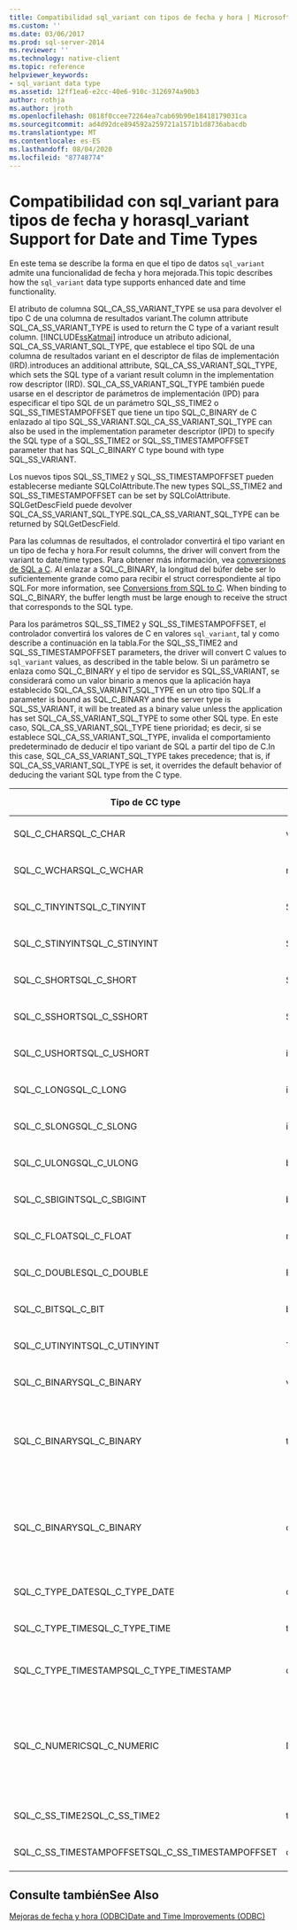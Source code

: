 ```yaml
---
title: Compatibilidad sql_variant con tipos de fecha y hora | Microsoft Docs
ms.custom: ''
ms.date: 03/06/2017
ms.prod: sql-server-2014
ms.reviewer: ''
ms.technology: native-client
ms.topic: reference
helpviewer_keywords:
- sql_variant data type
ms.assetid: 12ff1ea6-e2cc-40e6-910c-3126974a90b3
author: rothja
ms.author: jroth
ms.openlocfilehash: 0818f0ccee72264ea7cab69b90e18418179031ca
ms.sourcegitcommit: ad4d92dce894592a259721a1571b1d8736abacdb
ms.translationtype: MT
ms.contentlocale: es-ES
ms.lasthandoff: 08/04/2020
ms.locfileid: "87748774"
---
```

# <a name="sql_variant-support-for-date-and-time-types"></a><span data-ttu-id="025b1-102">Compatibilidad con sql_variant para tipos de fecha y hora</span><span class="sxs-lookup"><span data-stu-id="025b1-102">sql_variant Support for Date and Time Types</span></span>
  <span data-ttu-id="025b1-103">En este tema se describe la forma en que el tipo de datos `sql_variant` admite una funcionalidad de fecha y hora mejorada.</span><span class="sxs-lookup"><span data-stu-id="025b1-103">This topic describes how the `sql_variant` data type supports enhanced date and time functionality.</span></span>  
  
 <span data-ttu-id="025b1-104">El atributo de columna SQL_CA_SS_VARIANT_TYPE se usa para devolver el tipo C de una columna de resultados variant.</span><span class="sxs-lookup"><span data-stu-id="025b1-104">The column attribute SQL_CA_SS_VARIANT_TYPE is used to return the C type of a variant result column.</span></span> [!INCLUDE[ssKatmai](../../includes/sskatmai-md.md)] <span data-ttu-id="025b1-105">introduce un atributo adicional, SQL_CA_SS_VARIANT_SQL_TYPE, que establece el tipo SQL de una columna de resultados variant en el descriptor de filas de implementación (IRD).</span><span class="sxs-lookup"><span data-stu-id="025b1-105">introduces an additional attribute, SQL_CA_SS_VARIANT_SQL_TYPE, which sets the SQL type of a variant result column in the implementation row descriptor (IRD).</span></span> <span data-ttu-id="025b1-106">SQL_CA_SS_VARIANT_SQL_TYPE también puede usarse en el descriptor de parámetros de implementación (IPD) para especificar el tipo SQL de un parámetro SQL_SS_TIME2 o SQL_SS_TIMESTAMPOFFSET que tiene un tipo SQL_C_BINARY de C enlazado al tipo SQL_SS_VARIANT.</span><span class="sxs-lookup"><span data-stu-id="025b1-106">SQL_CA_SS_VARIANT_SQL_TYPE can also be used in the implementation parameter descriptor (IPD) to specify the SQL type of a SQL_SS_TIME2 or SQL_SS_TIMESTAMPOFFSET parameter that has SQL_C_BINARY C type bound with type SQL_SS_VARIANT.</span></span>  
  
 <span data-ttu-id="025b1-107">Los nuevos tipos SQL_SS_TIME2 y SQL_SS_TIMESTAMPOFFSET pueden establecerse mediante SQLColAttribute.</span><span class="sxs-lookup"><span data-stu-id="025b1-107">The new types SQL_SS_TIME2 and SQL_SS_TIMESTAMPOFFSET can be set by SQLColAttribute.</span></span> <span data-ttu-id="025b1-108">SQLGetDescField puede devolver SQL_CA_SS_VARIANT_SQL_TYPE.</span><span class="sxs-lookup"><span data-stu-id="025b1-108">SQL_CA_SS_VARIANT_SQL_TYPE can be returned by SQLGetDescField.</span></span>  
  
 <span data-ttu-id="025b1-109">Para las columnas de resultados, el controlador convertirá el tipo variant en un tipo de fecha y hora.</span><span class="sxs-lookup"><span data-stu-id="025b1-109">For result columns, the driver will convert from the variant to date/time types.</span></span> <span data-ttu-id="025b1-110">Para obtener más información, vea [conversiones de SQL a C](datetime-data-type-conversions-from-sql-to-c.md). Al enlazar a SQL_C_BINARY, la longitud del búfer debe ser lo suficientemente grande como para recibir el struct correspondiente al tipo SQL.</span><span class="sxs-lookup"><span data-stu-id="025b1-110">For more information, see [Conversions from SQL to C](datetime-data-type-conversions-from-sql-to-c.md). When binding to SQL_C_BINARY, the buffer length must be large enough to receive the struct that corresponds to the SQL type.</span></span>  
  
 <span data-ttu-id="025b1-111">Para los parámetros SQL_SS_TIME2 y SQL_SS_TIMESTAMPOFFSET, el controlador convertirá los valores de C en valores `sql_variant`, tal y como describe a continuación en la tabla.</span><span class="sxs-lookup"><span data-stu-id="025b1-111">For the SQL_SS_TIME2 and SQL_SS_TIMESTAMPOFFSET parameters, the driver will convert C values to `sql_variant` values, as described in the table below.</span></span> <span data-ttu-id="025b1-112">Si un parámetro se enlaza como SQL_C_BINARY y el tipo de servidor es SQL_SS_VARIANT, se considerará como un valor binario a menos que la aplicación haya establecido SQL_CA_SS_VARIANT_SQL_TYPE en un otro tipo SQL.</span><span class="sxs-lookup"><span data-stu-id="025b1-112">If a parameter is bound as SQL_C_BINARY and the server type is SQL_SS_VARIANT, it will be treated as a binary value unless the application has set SQL_CA_SS_VARIANT_SQL_TYPE to some other SQL type.</span></span> <span data-ttu-id="025b1-113">En este caso, SQL_CA_SS_VARIANT_SQL_TYPE tiene prioridad; es decir, si se establece SQL_CA_SS_VARIANT_SQL_TYPE, invalida el comportamiento predeterminado de deducir el tipo variant de SQL a partir del tipo de C.</span><span class="sxs-lookup"><span data-stu-id="025b1-113">In this case, SQL_CA_SS_VARIANT_SQL_TYPE takes precedence; that is, if SQL_CA_SS_VARIANT_SQL_TYPE is set, it overrides the default behavior of deducing the variant SQL type from the C type.</span></span>  
  
|<span data-ttu-id="025b1-114">Tipo de C</span><span class="sxs-lookup"><span data-stu-id="025b1-114">C type</span></span>|<span data-ttu-id="025b1-115">Tipo de servidor</span><span class="sxs-lookup"><span data-stu-id="025b1-115">Server type</span></span>|<span data-ttu-id="025b1-116">Comentarios</span><span class="sxs-lookup"><span data-stu-id="025b1-116">Comments</span></span>|  
|------------|-----------------|--------------|  
|<span data-ttu-id="025b1-117">SQL_C_CHAR</span><span class="sxs-lookup"><span data-stu-id="025b1-117">SQL_C_CHAR</span></span>|<span data-ttu-id="025b1-118">varchar</span><span class="sxs-lookup"><span data-stu-id="025b1-118">varchar</span></span>|<span data-ttu-id="025b1-119">Se omite SQL_CA_SS_VARIANT_SQL_TYPE.</span><span class="sxs-lookup"><span data-stu-id="025b1-119">SQL_CA_SS_VARIANT_SQL_TYPE is ignored.</span></span>|  
|<span data-ttu-id="025b1-120">SQL_C_WCHAR</span><span class="sxs-lookup"><span data-stu-id="025b1-120">SQL_C_WCHAR</span></span>|<span data-ttu-id="025b1-121">nvarcar</span><span class="sxs-lookup"><span data-stu-id="025b1-121">nvarcar</span></span>|<span data-ttu-id="025b1-122">Se omite SQL_CA_SS_VARIANT_SQL_TYPE.</span><span class="sxs-lookup"><span data-stu-id="025b1-122">SQL_CA_SS_VARIANT_SQL_TYPE is ignored.</span></span>|  
|<span data-ttu-id="025b1-123">SQL_C_TINYINT</span><span class="sxs-lookup"><span data-stu-id="025b1-123">SQL_C_TINYINT</span></span>|<span data-ttu-id="025b1-124">SMALLINT</span><span class="sxs-lookup"><span data-stu-id="025b1-124">smallint</span></span>|<span data-ttu-id="025b1-125">Se omite SQL_CA_SS_VARIANT_SQL_TYPE.</span><span class="sxs-lookup"><span data-stu-id="025b1-125">SQL_CA_SS_VARIANT_SQL_TYPE is ignored.</span></span>|  
|<span data-ttu-id="025b1-126">SQL_C_STINYINT</span><span class="sxs-lookup"><span data-stu-id="025b1-126">SQL_C_STINYINT</span></span>|<span data-ttu-id="025b1-127">SMALLINT</span><span class="sxs-lookup"><span data-stu-id="025b1-127">smallint</span></span>|<span data-ttu-id="025b1-128">Se omite SQL_CA_SS_VARIANT_SQL_TYPE.</span><span class="sxs-lookup"><span data-stu-id="025b1-128">SQL_CA_SS_VARIANT_SQL_TYPE is ignored.</span></span>|  
|<span data-ttu-id="025b1-129">SQL_C_SHORT</span><span class="sxs-lookup"><span data-stu-id="025b1-129">SQL_C_SHORT</span></span>|<span data-ttu-id="025b1-130">SMALLINT</span><span class="sxs-lookup"><span data-stu-id="025b1-130">smallint</span></span>|<span data-ttu-id="025b1-131">Se omite SQL_CA_SS_VARIANT_SQL_TYPE.</span><span class="sxs-lookup"><span data-stu-id="025b1-131">SQL_CA_SS_VARIANT_SQL_TYPE is ignored.</span></span>|  
|<span data-ttu-id="025b1-132">SQL_C_SSHORT</span><span class="sxs-lookup"><span data-stu-id="025b1-132">SQL_C_SSHORT</span></span>|<span data-ttu-id="025b1-133">SMALLINT</span><span class="sxs-lookup"><span data-stu-id="025b1-133">smallint</span></span>|<span data-ttu-id="025b1-134">Se omite SQL_CA_SS_VARIANT_SQL_TYPE.</span><span class="sxs-lookup"><span data-stu-id="025b1-134">SQL_CA_SS_VARIANT_SQL_TYPE is ignored.</span></span>|  
|<span data-ttu-id="025b1-135">SQL_C_USHORT</span><span class="sxs-lookup"><span data-stu-id="025b1-135">SQL_C_USHORT</span></span>|<span data-ttu-id="025b1-136">int</span><span class="sxs-lookup"><span data-stu-id="025b1-136">int</span></span>|<span data-ttu-id="025b1-137">Se omite SQL_CA_SS_VARIANT_SQL_TYPE.</span><span class="sxs-lookup"><span data-stu-id="025b1-137">SQL_CA_SS_VARIANT_SQL_TYPE is ignored.</span></span>|  
|<span data-ttu-id="025b1-138">SQL_C_LONG</span><span class="sxs-lookup"><span data-stu-id="025b1-138">SQL_C_LONG</span></span>|<span data-ttu-id="025b1-139">int</span><span class="sxs-lookup"><span data-stu-id="025b1-139">int</span></span>|<span data-ttu-id="025b1-140">Se omite SQL_CA_SS_VARIANT_SQL_TYPE.</span><span class="sxs-lookup"><span data-stu-id="025b1-140">SQL_CA_SS_VARIANT_SQL_TYPE is ignored.</span></span>|  
|<span data-ttu-id="025b1-141">SQL_C_SLONG</span><span class="sxs-lookup"><span data-stu-id="025b1-141">SQL_C_SLONG</span></span>|<span data-ttu-id="025b1-142">int</span><span class="sxs-lookup"><span data-stu-id="025b1-142">int</span></span>|<span data-ttu-id="025b1-143">Se omite SQL_CA_SS_VARIANT_SQL_TYPE.</span><span class="sxs-lookup"><span data-stu-id="025b1-143">SQL_CA_SS_VARIANT_SQL_TYPE is ignored.</span></span>|  
|<span data-ttu-id="025b1-144">SQL_C_ULONG</span><span class="sxs-lookup"><span data-stu-id="025b1-144">SQL_C_ULONG</span></span>|<span data-ttu-id="025b1-145">bigint</span><span class="sxs-lookup"><span data-stu-id="025b1-145">bigint</span></span>|<span data-ttu-id="025b1-146">Se omite SQL_CA_SS_VARIANT_SQL_TYPE.</span><span class="sxs-lookup"><span data-stu-id="025b1-146">SQL_CA_SS_VARIANT_SQL_TYPE is ignored.</span></span>|  
|<span data-ttu-id="025b1-147">SQL_C_SBIGINT</span><span class="sxs-lookup"><span data-stu-id="025b1-147">SQL_C_SBIGINT</span></span>|<span data-ttu-id="025b1-148">bigint</span><span class="sxs-lookup"><span data-stu-id="025b1-148">bigint</span></span>|<span data-ttu-id="025b1-149">Se omite SQL_CA_SS_VARIANT_SQL_TYPE.</span><span class="sxs-lookup"><span data-stu-id="025b1-149">SQL_CA_SS_VARIANT_SQL_TYPE is ignored.</span></span>|  
|<span data-ttu-id="025b1-150">SQL_C_FLOAT</span><span class="sxs-lookup"><span data-stu-id="025b1-150">SQL_C_FLOAT</span></span>|<span data-ttu-id="025b1-151">real</span><span class="sxs-lookup"><span data-stu-id="025b1-151">real</span></span>|<span data-ttu-id="025b1-152">Se omite SQL_CA_SS_VARIANT_SQL_TYPE.</span><span class="sxs-lookup"><span data-stu-id="025b1-152">SQL_CA_SS_VARIANT_SQL_TYPE is ignored.</span></span>|  
|<span data-ttu-id="025b1-153">SQL_C_DOUBLE</span><span class="sxs-lookup"><span data-stu-id="025b1-153">SQL_C_DOUBLE</span></span>|<span data-ttu-id="025b1-154">FLOAT</span><span class="sxs-lookup"><span data-stu-id="025b1-154">float</span></span>|<span data-ttu-id="025b1-155">Se omite SQL_CA_SS_VARIANT_SQL_TYPE.</span><span class="sxs-lookup"><span data-stu-id="025b1-155">SQL_CA_SS_VARIANT_SQL_TYPE is ignored.</span></span>|  
|<span data-ttu-id="025b1-156">SQL_C_BIT</span><span class="sxs-lookup"><span data-stu-id="025b1-156">SQL_C_BIT</span></span>|<span data-ttu-id="025b1-157">bit</span><span class="sxs-lookup"><span data-stu-id="025b1-157">bit</span></span>|<span data-ttu-id="025b1-158">Se omite SQL_CA_SS_VARIANT_SQL_TYPE.</span><span class="sxs-lookup"><span data-stu-id="025b1-158">SQL_CA_SS_VARIANT_SQL_TYPE is ignored.</span></span>|  
|<span data-ttu-id="025b1-159">SQL_C_UTINYINT</span><span class="sxs-lookup"><span data-stu-id="025b1-159">SQL_C_UTINYINT</span></span>|<span data-ttu-id="025b1-160">TINYINT</span><span class="sxs-lookup"><span data-stu-id="025b1-160">tinyint</span></span>|<span data-ttu-id="025b1-161">Se omite SQL_CA_SS_VARIANT_SQL_TYPE.</span><span class="sxs-lookup"><span data-stu-id="025b1-161">SQL_CA_SS_VARIANT_SQL_TYPE is ignored.</span></span>|  
|<span data-ttu-id="025b1-162">SQL_C_BINARY</span><span class="sxs-lookup"><span data-stu-id="025b1-162">SQL_C_BINARY</span></span>|<span data-ttu-id="025b1-163">varbinary</span><span class="sxs-lookup"><span data-stu-id="025b1-163">varbinary</span></span>|<span data-ttu-id="025b1-164">No se establece SQL_CA_SS_VARIANT_SQL_TYPE.</span><span class="sxs-lookup"><span data-stu-id="025b1-164">SQL_CA_SS_VARIANT_SQL_TYPE is not set.</span></span>|  
|<span data-ttu-id="025b1-165">SQL_C_BINARY</span><span class="sxs-lookup"><span data-stu-id="025b1-165">SQL_C_BINARY</span></span>|<span data-ttu-id="025b1-166">time</span><span class="sxs-lookup"><span data-stu-id="025b1-166">time</span></span>|<span data-ttu-id="025b1-167">SQL_CA_SS_VARIANT_SQL_TYPE = SQL_SS_TIME2</span><span class="sxs-lookup"><span data-stu-id="025b1-167">SQL_CA_SS_VARIANT_SQL_TYPE = SQL_SS_TIME2</span></span><br /><br /> <span data-ttu-id="025b1-168">Scale se establece en SQL_DESC_PRECISION (el parámetro *ColumnSize* de `SQLBindParameter` ).</span><span class="sxs-lookup"><span data-stu-id="025b1-168">Scale is set to SQL_DESC_PRECISION (the *DecimalDigits* parameter of `SQLBindParameter`).</span></span>|  
|<span data-ttu-id="025b1-169">SQL_C_BINARY</span><span class="sxs-lookup"><span data-stu-id="025b1-169">SQL_C_BINARY</span></span>|<span data-ttu-id="025b1-170">datetimeoffset</span><span class="sxs-lookup"><span data-stu-id="025b1-170">datetimeoffset</span></span>|<span data-ttu-id="025b1-171">SQL_CA_SS_VARIANT_SQL_TYPE = SQL_SS_TIMESTAMPOFFSET</span><span class="sxs-lookup"><span data-stu-id="025b1-171">SQL_CA_SS_VARIANT_SQL_TYPE = SQL_SS_TIMESTAMPOFFSET</span></span><br /><br /> <span data-ttu-id="025b1-172">Scale se establece en SQL_DESC_PRECISION (el parámetro *ColumnSize* de `SQLBindParameter` ).</span><span class="sxs-lookup"><span data-stu-id="025b1-172">Scale is set to SQL_DESC_PRECISION (the *DecimalDigits* parameter of `SQLBindParameter`).</span></span>|  
|<span data-ttu-id="025b1-173">SQL_C_TYPE_DATE</span><span class="sxs-lookup"><span data-stu-id="025b1-173">SQL_C_TYPE_DATE</span></span>|<span data-ttu-id="025b1-174">date</span><span class="sxs-lookup"><span data-stu-id="025b1-174">date</span></span>|<span data-ttu-id="025b1-175">Se omite SQL_CA_SS_VARIANT_SQL_TYPE.</span><span class="sxs-lookup"><span data-stu-id="025b1-175">SQL_CA_SS_VARIANT_SQL_TYPE is ignored.</span></span>|  
|<span data-ttu-id="025b1-176">SQL_C_TYPE_TIME</span><span class="sxs-lookup"><span data-stu-id="025b1-176">SQL_C_TYPE_TIME</span></span>|<span data-ttu-id="025b1-177">time(0)</span><span class="sxs-lookup"><span data-stu-id="025b1-177">time(0)</span></span>|<span data-ttu-id="025b1-178">Se omite SQL_CA_SS_VARIANT_SQL_TYPE.</span><span class="sxs-lookup"><span data-stu-id="025b1-178">SQL_CA_SS_VARIANT_SQL_TYPE is ignored.</span></span>|  
|<span data-ttu-id="025b1-179">SQL_C_TYPE_TIMESTAMP</span><span class="sxs-lookup"><span data-stu-id="025b1-179">SQL_C_TYPE_TIMESTAMP</span></span>|<span data-ttu-id="025b1-180">datetime2</span><span class="sxs-lookup"><span data-stu-id="025b1-180">datetime2</span></span>|<span data-ttu-id="025b1-181">Scale se establece en SQL_DESC_PRECISION (el parámetro *ColumnSize* de `SQLBindParameter` ).</span><span class="sxs-lookup"><span data-stu-id="025b1-181">Scale is set to SQL_DESC_PRECISION (the *DecimalDigits* parameter of `SQLBindParameter`).</span></span>|  
|<span data-ttu-id="025b1-182">SQL_C_NUMERIC</span><span class="sxs-lookup"><span data-stu-id="025b1-182">SQL_C_NUMERIC</span></span>|<span data-ttu-id="025b1-183">Decimal</span><span class="sxs-lookup"><span data-stu-id="025b1-183">decimal</span></span>|<span data-ttu-id="025b1-184">La precisión se establece en SQL_DESC_PRECISION (el parámetro *columnas* de `SQLBindParameter` ).</span><span class="sxs-lookup"><span data-stu-id="025b1-184">Precision is set to SQL_DESC_PRECISION (the *ColumnSize* parameter of `SQLBindParameter`).</span></span><br /><br /> <span data-ttu-id="025b1-185">Conjunto de escalado a SQL_DESC_SCALE (el parámetro *ColumnSize* de SQLBindParameter).</span><span class="sxs-lookup"><span data-stu-id="025b1-185">Scale set to SQL_DESC_SCALE (the *DecimalDigits* parameter of SQLBindParameter).</span></span>|  
|<span data-ttu-id="025b1-186">SQL_C_SS_TIME2</span><span class="sxs-lookup"><span data-stu-id="025b1-186">SQL_C_SS_TIME2</span></span>|<span data-ttu-id="025b1-187">time</span><span class="sxs-lookup"><span data-stu-id="025b1-187">time</span></span>|<span data-ttu-id="025b1-188">Se ignora SQL_CA_SS_VARIANT_SQL_TYPE.</span><span class="sxs-lookup"><span data-stu-id="025b1-188">SQL_CA_SS_VARIANT_SQL_TYPE is ignored</span></span>|  
|<span data-ttu-id="025b1-189">SQL_C_SS_TIMESTAMPOFFSET</span><span class="sxs-lookup"><span data-stu-id="025b1-189">SQL_C_SS_TIMESTAMPOFFSET</span></span>|<span data-ttu-id="025b1-190">datetimeoffset</span><span class="sxs-lookup"><span data-stu-id="025b1-190">datetimeoffset</span></span>|<span data-ttu-id="025b1-191">Se ignora SQL_CA_SS_VARIANT_SQL_TYPE.</span><span class="sxs-lookup"><span data-stu-id="025b1-191">SQL_CA_SS_VARIANT_SQL_TYPE is ignored</span></span>|  
  
## <a name="see-also"></a><span data-ttu-id="025b1-192">Consulte también</span><span class="sxs-lookup"><span data-stu-id="025b1-192">See Also</span></span>  
 [<span data-ttu-id="025b1-193">Mejoras de fecha y hora &#40;ODBC&#41;</span><span class="sxs-lookup"><span data-stu-id="025b1-193">Date and Time Improvements &#40;ODBC&#41;</span></span>](date-and-time-improvements-odbc.md)  
  
  

